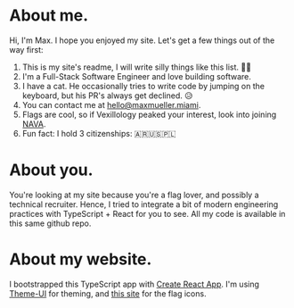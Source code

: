 # About me.

Hi, I'm Max. I hope you enjoyed my site. Let's get a few things out of the way first:

1.  This is my site's readme, I will write silly things like this list. 😵‍💫
2.  I'm a Full-Stack Software Engineer and love building software.
3.  I have a cat. He occasionally tries to write code by jumping on the keyboard, but his PR's always get declined. 😥
4.  You can contact me at [hello@maxmueller.miami](mailto:hello@maxmueller.miami).
5.  Flags are cool, so if Vexillology peaked your interest, look into joining [NAVA](https://www.nava.org).
6.  Fun fact: I hold 3 citizenships: 🇦🇷🇺🇸🇵🇱

# About you.

You're looking at my site because you're a flag lover, and possibly a technical recruiter. Hence, I tried to integrate a bit of modern engineering practices with TypeScript + React for you to see. All my code is available in this same github repo.

# About my website.

I bootstrapped this TypeScript app with [Create React App](https://create-react-app.dev/). I'm using [Theme-UI](https://theme-ui.com/) for theming, and [this site](https://www.countryflags.io/) for the flag icons.
